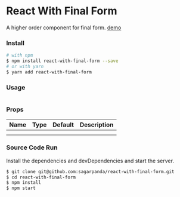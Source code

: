 # React With Final Form
A higher order component for final form. [demo](https://sagarpanda.github.io/react-with-final-form)
### Install
```sh
# with npm
$ npm install react-with-final-form --save
# or with yarn
$ yarn add react-with-final-form
```
### Usage
```javascript

```
### Props
| Name | Type | Default | Description |
| ---- | ---- | ------- | ----------- |
|      |      |         |             |
|      |      |         |             |

### Source Code Run

Install the dependencies and devDependencies and start the server.

```sh
$ git clone git@github.com:sagarpanda/react-with-final-form.git
$ cd react-with-final-form
$ npm install
$ npm start
```
